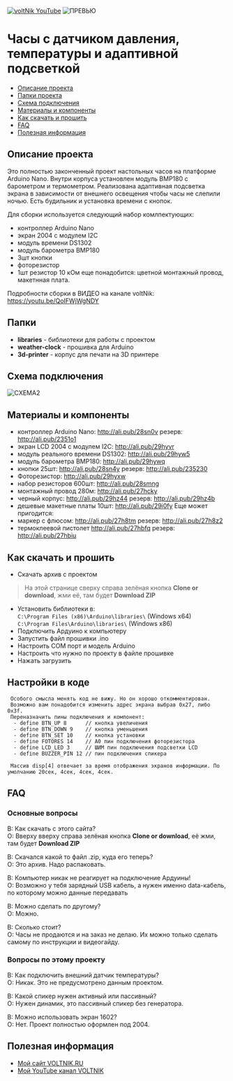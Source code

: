 [![voltNik YouTube](http://voltnik.ru/voltnik-banner.jpg)](https://www.youtube.com/channel/UC4s13gPVOMQVX3P1ZpdUwjA?sub_confirmation=1)
![ПРЕВЬЮ](https://github.com/voltNik/WeatherClock-2004/blob/master/clock_prev1.jpg)
# Часы с датчиком давления, температуры и адаптивной подсветкой
* [Описание проекта](#chapter-0)
* [Папки проекта](#chapter-1)
* [Схема подключения](#chapter-2)
* [Материалы и компоненты](#chapter-3)
* [Как скачать и прошить](#chapter-4)
* [FAQ](#chapter-5)
* [Полезная информация](#chapter-6)

<a id="chapter-0"></a>
## Описание проекта
Это полностью законченный проект настольных часов на платформе Arduino Nano. Внутри корпуса установлен модуль BMP180 с барометром и термометром.
Реализована адаптивная подсветка экрана в зависимости от внешнего освещения чтобы часы не слепили ночью. Есть будильник и установка времени с кнопок.

Для сборки используется следующий набор комлпектующих:
- контроллер Arduino Nano
- экран 2004 с модулем I2C
- модуль времени DS1302
- модуль барометра BMP180
- 3шт кнопки
- фоторезистор
- 1шт резистор 10 кОм
еще понадобится: цветной монтажный провод, макетнная плата.

Подробности сборки в ВИДЕО на канале voltNik: https://youtu.be/QoIFWjWgNDY

<a id="chapter-1"></a>
## Папки
- **libraries** - библиотеки для работы с проектом
- **weather-clock** - прошивка для Arduino
- **3d-printer** - корпус для печати на 3D принтере

<a id="chapter-2"></a>
## Схема подключения
![СХЕМА2](https://github.com/voltNik/WeatherClock-2004/blob/master/weather-clock_bb.jpg)

<a id="chapter-3"></a>
## Материалы и компоненты
- контроллер Arduino Nano: http://ali.pub/28sn0v резерв: http://ali.pub/2351o1
- экран LCD 2004 с модулем I2C: http://ali.pub/29hyvr
- модуль реального времени DS1302: http://ali.pub/29hyw5
- модуль барометра BMP180: http://ali.pub/29hywq
- кнопки 25шт: http://ali.pub/28sn4y резерв: http://ali.pub/235230
- Фоторезистор: http://ali.pub/29hyxw
- набор резисторов 600шт: http://ali.pub/28smng 
- монтажный провод 280м: http://ali.pub/27hcky
- черный корпус: http://ali.pub/29hz44 резерв: http://ali.pub/29hz4b
- дешевые макетные платы 10шт: http://ali.pub/29i0fy
Еще может пригодится:
- маркер с флюсом: http://ali.pub/27h8tm резерв: http://ali.pub/27h8z2
- термоклеевой пистолет http://ali.pub/27hbfq резерв: http://ali.pub/27hbiu
 

<a id="chapter-4"></a>
## Как скачать и прошить
* Скачать архив с проектом
> На этой странице сверху справа зелёная кнопка **Clone or download**, жми её, там будет **Download ZIP**
* Установить библиотеки в:  
`C:\Program Files (x86)\Arduino\libraries\` (Windows x64)  
`C:\Program Files\Arduino\libraries\` (Windows x86) 
* Подключить Ардуино к компьютеру
* Запустить файл прошивки .ino
* Настроить COM порт и модель Arduino
* Настроить что нужно по проекту в файле прошивке
* Нажать загрузить

## Настройки в коде
     Особого смысла менять код не вижу. Но он хорошо откомментирован. 
     Возможно вам понадобится изменить адрес экрана выбрав 0x27, либо 0x3f. 
     Переназначить пины подключения и компонент:
      - define BTN_UP 8      // кнопка увеличения 
      - define BTN_DOWN 9    // кнопка уменьшения
      - define BTN_SET 10    // кнопка установки
      - define FOTORES 14    // A0 пин подключения фоторезистора
      - define LCD_LED 3     // ШИМ пин подключения подсветки LCD
      - define BUZZER_PIN 12 // пин подключения спикера

     Массив disp[4] отвечает за время отображения экранов информации. По умолчанию 20сек, 4сек, 4сек, 4сек.


<a id="chapter-5"></a>
## FAQ
### Основные вопросы
В: Как скачать с этого сайта?  
О: Вверху вверху справа зелёная кнопка **Clone or download**, её жми, там будет **Download ZIP**  

В: Скачался какой то файл .zip, куда его теперь?  
О: Это архив. Надо распаковать.  

В: Компьютер никак не реагирует на подключение Ардуины!  
О: Возможно у тебя зарядный USB кабель, а нужен именно data-кабель, по которому можно данные передавать  

В: Можно сделать по другому?  
О: Можно.  

В: Сколько стоит?  
О: Часы не продаются и на заказ не делаю. Их можно только сделать самому по инструкции и видеогайду.  

### Вопросы по этому проекту
В: Как подключить внешний датчик температуры?  
О: Никак. Это не предусмотрено данным проектом.  

В: Какой спикер нужен активный или пассивный?  
О: Нужен динамик, это пассивный спикер без генератора.  

В: Можно использовать экран 1602?  
О: Нет. Проект полностью оформлен под 2004.  


<a id="chapter-6"></a>
## Полезная информация
* [Мой сайт VOLTNIK.RU](http://voltnik.ru/)
* [Мой YouTube канал VOLTNIK](https://www.youtube.com/channel/UC4s13gPVOMQVX3P1ZpdUwjA?sub_confirmation=1)